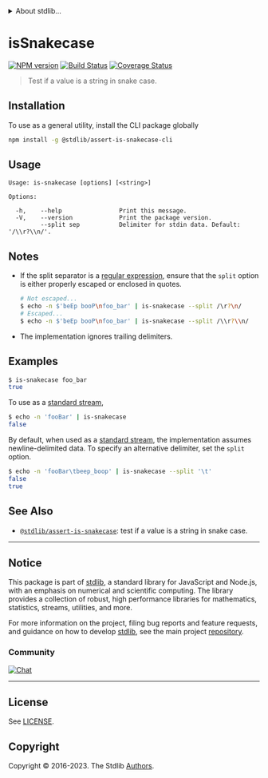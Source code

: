 <!--

@license Apache-2.0

Copyright (c) 2022 The Stdlib Authors.

Licensed under the Apache License, Version 2.0 (the "License");
you may not use this file except in compliance with the License.
You may obtain a copy of the License at

   http://www.apache.org/licenses/LICENSE-2.0

Unless required by applicable law or agreed to in writing, software
distributed under the License is distributed on an "AS IS" BASIS,
WITHOUT WARRANTIES OR CONDITIONS OF ANY KIND, either express or implied.
See the License for the specific language governing permissions and
limitations under the License.

-->


<details>
  <summary>
    About stdlib...
  </summary>
  <p>We believe in a future in which the web is a preferred environment for numerical computation. To help realize this future, we've built stdlib. stdlib is a standard library, with an emphasis on numerical and scientific computation, written in JavaScript (and C) for execution in browsers and in Node.js.</p>
  <p>The library is fully decomposable, being architected in such a way that you can swap out and mix and match APIs and functionality to cater to your exact preferences and use cases.</p>
  <p>When you use stdlib, you can be absolutely certain that you are using the most thorough, rigorous, well-written, studied, documented, tested, measured, and high-quality code out there.</p>
  <p>To join us in bringing numerical computing to the web, get started by checking us out on <a href="https://github.com/stdlib-js/stdlib">GitHub</a>, and please consider <a href="https://opencollective.com/stdlib">financially supporting stdlib</a>. We greatly appreciate your continued support!</p>
</details>

# isSnakecase

[![NPM version][npm-image]][npm-url] [![Build Status][test-image]][test-url] [![Coverage Status][coverage-image]][coverage-url] <!-- [![dependencies][dependencies-image]][dependencies-url] -->

> Test if a value is a string in snake case.











<section class="cli">



<section class="installation">

## Installation

To use as a general utility, install the CLI package globally

```bash
npm install -g @stdlib/assert-is-snakecase-cli
```

</section>

<!-- CLI usage documentation. -->

<section class="usage">

## Usage

```text
Usage: is-snakecase [options] [<string>]

Options:

  -h,    --help                Print this message.
  -V,    --version             Print the package version.
         --split sep           Delimiter for stdin data. Default: '/\\r?\\n/'.
```

</section>

<!-- CLI usage notes. Make sure to keep an empty line after the `section` element and another before the `/section` close. -->

<section class="notes">

## Notes

-   If the split separator is a [regular expression][mdn-regexp], ensure that the `split` option is either properly escaped or enclosed in quotes.

    ```bash
    # Not escaped...
    $ echo -n $'beEp booP\nfoo_bar' | is-snakecase --split /\r?\n/
    # Escaped...
    $ echo -n $'beEp booP\nfoo_bar' | is-snakecase --split /\\r?\\n/
    ```

-   The implementation ignores trailing delimiters.

</section>

<!-- /.notes -->

<!-- /.usage -->

<section class="examples">

## Examples

```bash
$ is-snakecase foo_bar
true
```

</section>

To use as a [standard stream][standard-streams],

```bash
$ echo -n 'fooBar' | is-snakecase
false
```

By default, when used as a [standard stream][standard-streams], the implementation assumes newline-delimited data. To specify an alternative delimiter, set the `split` option.

```bash
$ echo -n 'fooBar\tbeep_boop' | is-snakecase --split '\t'
false
true
```

<!-- /.examples -->

</section>

<!-- /.cli -->

<!-- Section for related `stdlib` packages. Do not manually edit this section, as it is automatically populated. -->

<section class="related">

## See Also

-   <span class="package-name">[`@stdlib/assert-is-snakecase`][@stdlib/assert-is-snakecase]</span><span class="delimiter">: </span><span class="description">test if a value is a string in snake case.</span>


</section>

<!-- /.related -->

<!-- Section for all links. Make sure to keep an empty line after the `section` element and another before the `/section` close. -->


<section class="main-repo" >

* * *

## Notice

This package is part of [stdlib][stdlib], a standard library for JavaScript and Node.js, with an emphasis on numerical and scientific computing. The library provides a collection of robust, high performance libraries for mathematics, statistics, streams, utilities, and more.

For more information on the project, filing bug reports and feature requests, and guidance on how to develop [stdlib][stdlib], see the main project [repository][stdlib].

### Community

[![Chat][chat-image]][chat-url]

---

## License

See [LICENSE][stdlib-license].


## Copyright

Copyright &copy; 2016-2023. The Stdlib [Authors][stdlib-authors].

</section>

<!-- /.stdlib -->

<!-- Section for all links. Make sure to keep an empty line after the `section` element and another before the `/section` close. -->

<section class="links">

[npm-image]: http://img.shields.io/npm/v/@stdlib/assert-is-snakecase-cli.svg
[npm-url]: https://npmjs.org/package/@stdlib/assert-is-snakecase-cli

[test-image]: https://github.com/stdlib-js/assert-is-snakecase@v0.1.0/actions/workflows/test.yml/badge.svg?branch=v0.1.0
[test-url]: https://github.com/stdlib-js/assert-is-snakecase@v0.1.0/actions/workflows/test.yml?query=branch:v0.1.0

[coverage-image]: https://img.shields.io/codecov/c/github/stdlib-js/assert-is-snakecase@v0.1.0/main.svg
[coverage-url]: https://codecov.io/github/stdlib-js/assert-is-snakecase@v0.1.0?branch=main

<!--

[dependencies-image]: https://img.shields.io/david/stdlib-js/assert-is-snakecase@v0.1.0.svg
[dependencies-url]: https://david-dm.org/stdlib-js/assert-is-snakecase@v0.1.0/main

-->

[chat-image]: https://img.shields.io/gitter/room/stdlib-js/stdlib.svg
[chat-url]: https://app.gitter.im/#/room/#stdlib-js_stdlib:gitter.im

[stdlib]: https://github.com/stdlib-js/stdlib

[stdlib-authors]: https://github.com/stdlib-js/stdlib/graphs/contributors

[cli-section]: https://github.com/stdlib-js/assert-is-snakecase@v0.1.0#cli
[cli-url]: https://github.com/stdlib-js/assert-is-snakecase@v0.1.0/tree/cli
[@stdlib/assert-is-snakecase]: https://github.com/stdlib-js/assert-is-snakecase@v0.1.0/tree/main

[umd]: https://github.com/umdjs/umd
[es-module]: https://developer.mozilla.org/en-US/docs/Web/JavaScript/Guide/Modules

[deno-url]: https://github.com/stdlib-js/assert-is-snakecase@v0.1.0/tree/deno
[umd-url]: https://github.com/stdlib-js/assert-is-snakecase@v0.1.0/tree/umd
[esm-url]: https://github.com/stdlib-js/assert-is-snakecase@v0.1.0/tree/esm
[branches-url]: https://github.com/stdlib-js/assert-is-snakecase@v0.1.0/blob/main/branches.md

[stdlib-license]: https://raw.githubusercontent.com/stdlib-js/assert-is-snakecase@v0.1.0/main/LICENSE

[standard-streams]: https://en.wikipedia.org/wiki/Standard_streams

[mdn-regexp]: https://developer.mozilla.org/en-US/docs/Web/JavaScript/Guide/Regular_Expressions

<!-- <related-links> -->

<!-- </related-links> -->

</section>

<!-- /.links -->

